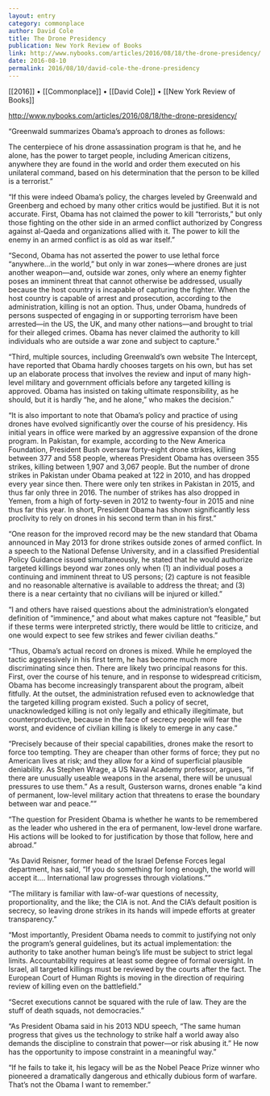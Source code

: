 ```yaml
---
layout: entry
category: commonplace
author: David Cole
title: The Drone Presidency
publication: New York Review of Books
link: http://www.nybooks.com/articles/2016/08/18/the-drone-presidency/
date: 2016-08-10
permalink: 2016/08/10/david-cole-the-drone-presidency
---
```


[[2016]] • [[Commonplace]] • [[David Cole]] • [[New York Review of Books]]

http://www.nybooks.com/articles/2016/08/18/the-drone-presidency/

“Greenwald summarizes Obama’s approach to drones as follows:

The centerpiece of his drone assassination program is that he, and he alone, has the power to target people, including American citizens, anywhere they are found in the world and order them executed on his unilateral command, based on his determination that the person to be killed is a terrorist.”

“If this were indeed Obama’s policy, the charges leveled by Greenwald and Greenberg and echoed by many other critics would be justified. But it is not accurate. First, Obama has not claimed the power to kill “terrorists,” but only those fighting on the other side in an armed conflict authorized by Congress against al-Qaeda and organizations allied with it. The power to kill the enemy in an armed conflict is as old as war itself.”

“Second, Obama has not asserted the power to use lethal force “anywhere…in the world,” but only in war zones—where drones are just another weapon—and, outside war zones, only where an enemy fighter poses an imminent threat that cannot otherwise be addressed, usually because the host country is incapable of capturing the fighter. When the host country is capable of arrest and prosecution, according to the administration, killing is not an option. Thus, under Obama, hundreds of persons suspected of engaging in or supporting terrorism have been arrested—in the US, the UK, and many other nations—and brought to trial for their alleged crimes. Obama has never claimed the authority to kill individuals who are outside a war zone and subject to capture.”

“Third, multiple sources, including Greenwald’s own website The Intercept, have reported that Obama hardly chooses targets on his own, but has set up an elaborate process that involves the review and input of many high-level military and government officials before any targeted killing is approved. Obama has insisted on taking ultimate responsibility, as he should, but it is hardly “he, and he alone,” who makes the decision.”

“It is also important to note that Obama’s policy and practice of using drones have evolved significantly over the course of his presidency. His initial years in office were marked by an aggressive expansion of the drone program. In Pakistan, for example, according to the New America Foundation, President Bush oversaw forty-eight drone strikes, killing between 377 and 558 people, whereas President Obama has overseen 355 strikes, killing between 1,907 and 3,067 people. But the number of drone strikes in Pakistan under Obama peaked at 122 in 2010, and has dropped every year since then. There were only ten strikes in Pakistan in 2015, and thus far only three in 2016. The number of strikes has also dropped in Yemen, from a high of forty-seven in 2012 to twenty-four in 2015 and nine thus far this year. In short, President Obama has shown significantly less proclivity to rely on drones in his second term than in his first.”

“One reason for the improved record may be the new standard that Obama announced in May 2013 for drone strikes outside zones of armed conflict. In a speech to the National Defense University, and in a classified Presidential Policy Guidance issued simultaneously, he stated that he would authorize targeted killings beyond war zones only when (1) an individual poses a continuing and imminent threat to US persons; (2) capture is not feasible and no reasonable alternative is available to address the threat; and (3) there is a near certainty that no civilians will be injured or killed.”

“I and others have raised questions about the administration’s elongated definition of “imminence,” and about what makes capture not “feasible,” but if these terms were interpreted strictly, there would be little to criticize, and one would expect to see few strikes and fewer civilian deaths.”

“Thus, Obama’s actual record on drones is mixed. While he employed the tactic aggressively in his first term, he has become much more discriminating since then. There are likely two principal reasons for this. First, over the course of his tenure, and in response to widespread criticism, Obama has become increasingly transparent about the program, albeit fitfully. At the outset, the administration refused even to acknowledge that the targeted killing program existed. Such a policy of secret, unacknowledged killing is not only legally and ethically illegitimate, but counterproductive, because in the face of secrecy people will fear the worst, and evidence of civilian killing is likely to emerge in any case.”

“Precisely because of their special capabilities, drones make the resort to force too tempting. They are cheaper than other forms of force; they put no American lives at risk; and they allow for a kind of superficial plausible deniability. As Stephen Wrage, a US Naval Academy professor, argues, “if there are unusually useable weapons in the arsenal, there will be unusual pressures to use them.” As a result, Gusterson warns, drones enable “a kind of permanent, low-level military action that threatens to erase the boundary between war and peace.””

“The question for President Obama is whether he wants to be remembered as the leader who ushered in the era of permanent, low-level drone warfare. His actions will be looked to for justification by those that follow, here and abroad.”

“As David Reisner, former head of the Israel Defense Forces legal department, has said, “If you do something for long enough, the world will accept it…. International law progresses through violations.””

“The military is familiar with law-of-war questions of necessity, proportionality, and the like; the CIA is not. And the CIA’s default position is secrecy, so leaving drone strikes in its hands will impede efforts at greater transparency.”

“Most importantly, President Obama needs to commit to justifying not only the program’s general guidelines, but its actual implementation: the authority to take another human being’s life must be subject to strict legal limits. Accountability requires at least some degree of formal oversight. In Israel, all targeted killings must be reviewed by the courts after the fact. The European Court of Human Rights is moving in the direction of requiring review of killing even on the battlefield.”

“Secret executions cannot be squared with the rule of law. They are the stuff of death squads, not democracies.”

“As President Obama said in his 2013 NDU speech, “The same human progress that gives us the technology to strike half a world away also demands the discipline to constrain that power—or risk abusing it.” He now has the opportunity to impose constraint in a meaningful way.”

“If he fails to take it, his legacy will be as the Nobel Peace Prize winner who pioneered a dramatically dangerous and ethically dubious form of warfare. That’s not the Obama I want to remember.”


